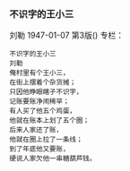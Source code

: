 ### 不识字的王小三
刘勒
1947-01-07
第3版()
专栏：

    不识字的王小三
    刘勒
    俺村里有个王小三，
    在街上摆着个杂货摊；
    只因他睁眼瞎子不识字，
    记账要账净闹稀罕；
    有人买了他五个鸡蛋，
    他就在账本上划了五个圈；
    后来人家还了账，
    他就在圈上拉了一条线；
    到了年底他又要账，
    硬说人家欠他一串糖葫芦钱。
